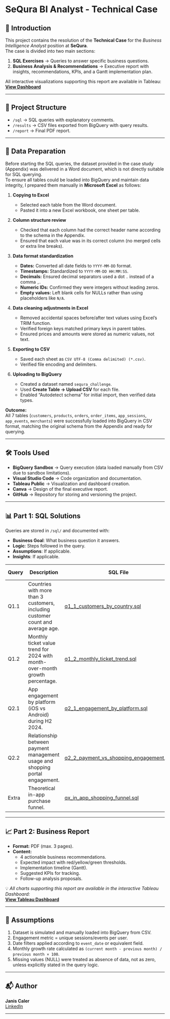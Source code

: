 # SeQura BI Analyst - Technical Case

## 📌 Introduction
This project contains the resolution of the **Technical Case** for the *Business Intelligence Analyst* position at **SeQura**.  
The case is divided into two main sections:
1. **SQL Exercises** → Queries to answer specific business questions.
2. **Business Analysis & Recommendations** → Executive report with insights, recommendations, KPIs, and a Gantt implementation plan.

All interactive visualizations supporting this report are available in Tableau: [**View Dashboard**](https://public.tableau.com/app/profile/.janiscaler93/viz/Challenge_17547380028760/Dashboard1)

---

## 📂 Project Structure
- `/sql` → SQL queries with explanatory comments.  
- `/results` → CSV files exported from BigQuery with query results.  
- `/report` → Final PDF report.  

---

## 📂 Data Preparation
Before starting the SQL queries, the dataset provided in the case study (Appendix) was delivered in a Word document, which is not directly suitable for SQL querying.  
To ensure all tables could be loaded into BigQuery and maintain data integrity, I prepared them manually in **Microsoft Excel** as follows:  

1. **Copying to Excel**  
   - Selected each table from the Word document.  
   - Pasted it into a new Excel workbook, one sheet per table.  

2. **Column structure review**  
   - Checked that each column had the correct header name according to the schema in the Appendix.  
   - Ensured that each value was in its correct column (no merged cells or extra line breaks).  

3. **Data format standardization**  
   - **Dates:** Converted all date fields to `YYYY-MM-DD` format.  
   - **Timestamps:** Standardized to `YYYY-MM-DD HH:MM:SS`.  
   - **Decimals:** Ensured decimal separators used a dot `.` instead of a comma `,`.  
   - **Numeric IDs:** Confirmed they were integers without leading zeros.  
   - **Empty values:** Left blank cells for NULLs rather than using placeholders like `N/A`.  

4. **Data cleaning adjustments in Excel**  
   - Removed accidental spaces before/after text values using Excel’s TRIM function.  
   - Verified foreign keys matched primary keys in parent tables.  
   - Ensured prices and amounts were stored as numeric values, not text.  

5. **Exporting to CSV**  
   - Saved each sheet as `CSV UTF-8 (Comma delimited) (*.csv)`.  
   - Verified file encoding and delimiters.  

6. **Uploading to BigQuery**  
   - Created a dataset named `sequra_challenge`.  
   - Used **Create Table → Upload CSV** for each file.  
   - Enabled “Autodetect schema” for initial import, then verified data types.

**Outcome:**  
All 7 tables (`customers`, `products`, `orders`, `order_items`, `app_sessions`, `app_events`, `merchants`) were successfully loaded into BigQuery in CSV format, matching the original schema from the Appendix and ready for querying.  

---

## 🛠 Tools Used
- **BigQuery Sandbox** → Query execution (data loaded manually from CSV due to sandbox limitations).
- **Visual Studio Code** → Code organization and documentation.
- **Tableau Public** → Visualization and dashboard creation.
- **Canva** → Design of the final executive report.
- **GitHub** → Repository for storing and versioning the project.

---

## 📊 Part 1: SQL Solutions

Queries are stored in `/sql/` and documented with:
- **Business Goal**: What business question it answers.
- **Logic**: Steps followed in the query.
- **Assumptions**: If applicable.
- **Insights**: If applicable.

| Query | Description | SQL File | Results (CSV) |
|-------|-------------|----------|---------------|
| Q1.1  | Countries with more than 3 customers, including customer count and average age. | [q1_1_customers_by_country.sql](./sql/q1_1_customers_by_country.sql) | [Download CSV](./results/q1_1_customers_by_country.csv) |
| Q1.2  | Monthly ticket value trend for 2024 with month-over-month growth percentage. | [q1_2_monthly_ticket_trend.sql](./sql/q1_2_monthly_ticket_trend.sql) | [Download CSV](./results/q1_2_monthly_ticket_trend.csv) |
| Q2.1  | App engagement by platform (iOS vs Android) during H2 2024. | [q2_1_engagement_by_platform.sql](./sql/q2_1_engagement_by_platform.sql) | [Download CSV](./results/q2_1_engagement_by_platform.csv) |
| Q2.2  | Relationship between payment management usage and shopping portal engagement. | [q2_2_payment_vs_shopping_engagement.sql](./sql/q2_2_payment_vs_shopping_engagement.sql) | *(pending)* |
| Extra | Theoretical in-app purchase funnel. | [qx_in_app_shopping_funnel.sql](./sql/qx_in_app_shopping_funnel.sql) | [Download CSV](./results/qx_in_app_shopping_funnel.csv) |

---

## 📈 Part 2: Business Report
- **Format:** PDF (max. 3 pages).  
- **Content:**  
  - 4 actionable business recommendations.  
  - Expected impact with red/yellow/green thresholds.  
  - Implementation timeline (Gantt).  
  - Suggested KPIs for tracking.  
  - Follow-up analysis proposals.  

💡 *All charts supporting this report are available in the interactive Tableau Dashboard:*  
[**View Tableau Dashboard**]((https://public.tableau.com/app/profile/.janiscaler93/viz/Challenge_17547380028760/Dashboard1))

---

## 📝 Assumptions
1. Dataset is simulated and manually loaded into BigQuery from CSV.
2. Engagement metric = unique sessions/events per user.
3. Date filters applied according to `event_date` or equivalent field.
4. Monthly growth rate calculated as `(current month - previous month) / previous month × 100`.
5. Missing values (NULL) were treated as absence of data, not as zero, unless explicitly stated in the query logic.

---

## 📬 Author
**Janis Caler**  
[LinkedIn](https://www.linkedin.com/in/janis-caler-281005b9/)

---
